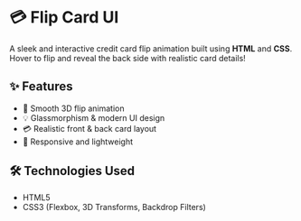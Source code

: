 # 💳 Flip Card UI

A sleek and interactive credit card flip animation built using **HTML** and **CSS**. Hover to flip and reveal the back side with realistic card details!

## ✨ Features

- 🔁 Smooth 3D flip animation
- 💡 Glassmorphism & modern UI design
- 💳 Realistic front & back card layout
- 🎯 Responsive and lightweight

## 🛠️ Technologies Used

- HTML5
- CSS3 (Flexbox, 3D Transforms, Backdrop Filters)
